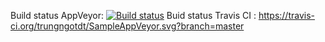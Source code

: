 Build status AppVeyor: [![Build status](https://ci.appveyor.com/api/projects/status/92pu5tblv6e0990o?svg=true)](https://ci.appveyor.com/project/trungngotdt/sampleappveyor)
Buid status Travis CI : https://travis-ci.org/trungngotdt/SampleAppVeyor.svg?branch=master

